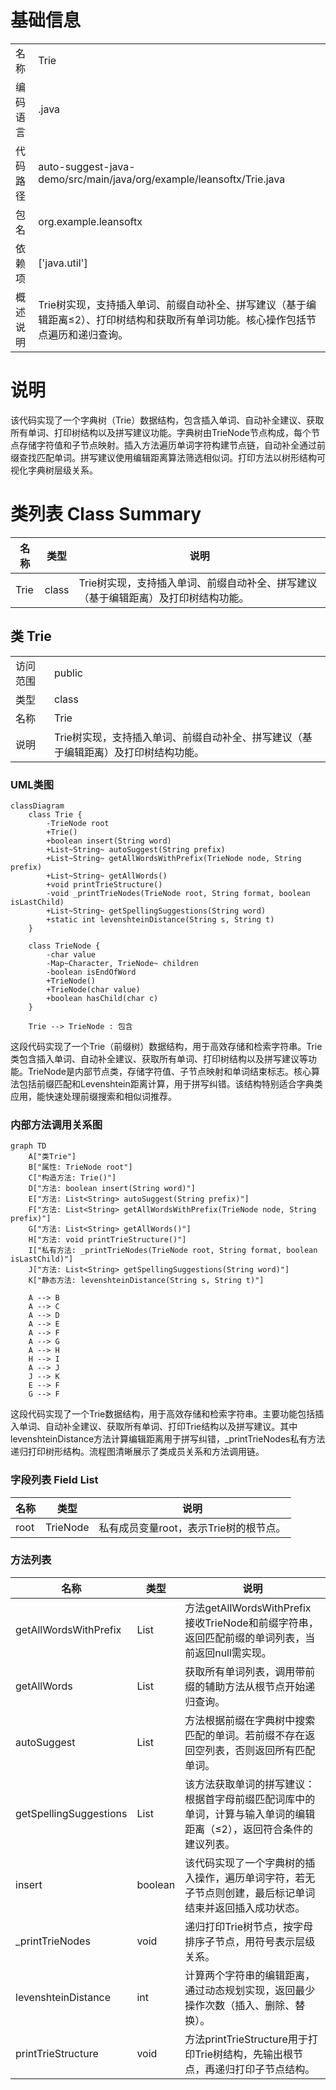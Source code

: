 # 基础信息

|      |      |
|------|------|
| 名称 | Trie |
| 编码语言 | .java |
| 代码路径 | auto-suggest-java-demo/src/main/java/org/example/leansoftx/Trie.java |
| 包名 | org.example.leansoftx |
| 依赖项 | ['java.util'] |
| 概述说明 | Trie树实现，支持插入单词、前缀自动补全、拼写建议（基于编辑距离≤2）、打印树结构和获取所有单词功能。核心操作包括节点遍历和递归查询。 |

# 说明

该代码实现了一个字典树（Trie）数据结构，包含插入单词、自动补全建议、获取所有单词、打印树结构以及拼写建议功能。字典树由TrieNode节点构成，每个节点存储字符值和子节点映射。插入方法遍历单词字符构建节点链，自动补全通过前缀查找匹配单词。拼写建议使用编辑距离算法筛选相似词。打印方法以树形结构可视化字典树层级关系。

# 类列表 Class Summary

| 名称   | 类型  | 说明 |
|-------|------|-------------|
| Trie | class | Trie树实现，支持插入单词、前缀自动补全、拼写建议（基于编辑距离）及打印树结构功能。 |



## 类 Trie

|      |      |
|------|------|
| 访问范围 | public |
| 类型 | class |
| 名称 | Trie |
| 说明 | Trie树实现，支持插入单词、前缀自动补全、拼写建议（基于编辑距离）及打印树结构功能。 |


### UML类图

```mermaid
classDiagram
    class Trie {
        -TrieNode root
        +Trie()
        +boolean insert(String word)
        +List~String~ autoSuggest(String prefix)
        +List~String~ getAllWordsWithPrefix(TrieNode node, String prefix)
        +List~String~ getAllWords()
        +void printTrieStructure()
        -void _printTrieNodes(TrieNode root, String format, boolean isLastChild)
        +List~String~ getSpellingSuggestions(String word)
        +static int levenshteinDistance(String s, String t)
    }

    class TrieNode {
        -char value
        -Map~Character, TrieNode~ children
        -boolean isEndOfWord
        +TrieNode()
        +TrieNode(char value)
        +boolean hasChild(char c)
    }

    Trie --> TrieNode : 包含
```

这段代码实现了一个Trie（前缀树）数据结构，用于高效存储和检索字符串。Trie类包含插入单词、自动补全建议、获取所有单词、打印树结构以及拼写建议等功能。TrieNode是内部节点类，存储字符值、子节点映射和单词结束标志。核心算法包括前缀匹配和Levenshtein距离计算，用于拼写纠错。该结构特别适合字典类应用，能快速处理前缀搜索和相似词推荐。


### 内部方法调用关系图

```mermaid
graph TD
    A["类Trie"]
    B["属性: TrieNode root"]
    C["构造方法: Trie()"]
    D["方法: boolean insert(String word)"]
    E["方法: List<String> autoSuggest(String prefix)"]
    F["方法: List<String> getAllWordsWithPrefix(TrieNode node, String prefix)"]
    G["方法: List<String> getAllWords()"]
    H["方法: void printTrieStructure()"]
    I["私有方法: _printTrieNodes(TrieNode root, String format, boolean isLastChild)"]
    J["方法: List<String> getSpellingSuggestions(String word)"]
    K["静态方法: levenshteinDistance(String s, String t)"]

    A --> B
    A --> C
    A --> D
    A --> E
    A --> F
    A --> G
    A --> H
    H --> I
    A --> J
    J --> K
    E --> F
    G --> F
```

这段代码实现了一个Trie数据结构，用于高效存储和检索字符串。主要功能包括插入单词、自动补全建议、获取所有单词、打印Trie结构以及拼写建议。其中levenshteinDistance方法计算编辑距离用于拼写纠错，_printTrieNodes私有方法递归打印树形结构。流程图清晰展示了类成员关系和方法调用链。

### 字段列表 Field List

| 名称  | 类型  | 说明 |
|-------|-------|------|
| root | TrieNode | 私有成员变量root，表示Trie树的根节点。 |

### 方法列表

| 名称  | 类型  | 说明 |
|-------|-------|------|
| getAllWordsWithPrefix | List<String> | 方法getAllWordsWithPrefix接收TrieNode和前缀字符串，返回匹配前缀的单词列表，当前返回null需实现。 |
| getAllWords | List<String> | 获取所有单词列表，调用带前缀的辅助方法从根节点开始递归查询。 |
| autoSuggest | List<String> | 方法根据前缀在字典树中搜索匹配的单词。若前缀不存在返回空列表，否则返回所有匹配单词。 |
| getSpellingSuggestions | List<String> | 该方法获取单词的拼写建议：根据首字母前缀匹配词库中的单词，计算与输入单词的编辑距离（≤2），返回符合条件的建议列表。 |
| insert | boolean | 该代码实现了一个字典树的插入操作，遍历单词字符，若无子节点则创建，最后标记单词结束并返回插入成功状态。 |
| _printTrieNodes | void | 递归打印Trie树节点，按字母排序子节点，用符号表示层级关系。 |
| levenshteinDistance | int | 计算两个字符串的编辑距离，通过动态规划实现，返回最少操作次数（插入、删除、替换）。 |
| printTrieStructure | void | 方法printTrieStructure用于打印Trie树结构，先输出根节点，再递归打印子节点结构。 |




